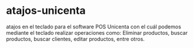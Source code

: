 # atajos-unicenta
atajos en el teclado para el software POS Unicenta con el cuál podemos mediante el teclado realizar operaciones como: Eliminar productos, buscar productos, buscar clientes, editar productos, entre otros.

